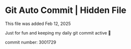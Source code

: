 # Git Auto Commit | Hidden File

This file was added Feb 12, 2025

Just for fun and keeping my daily git commit active 🤪

commit number: 3001729
